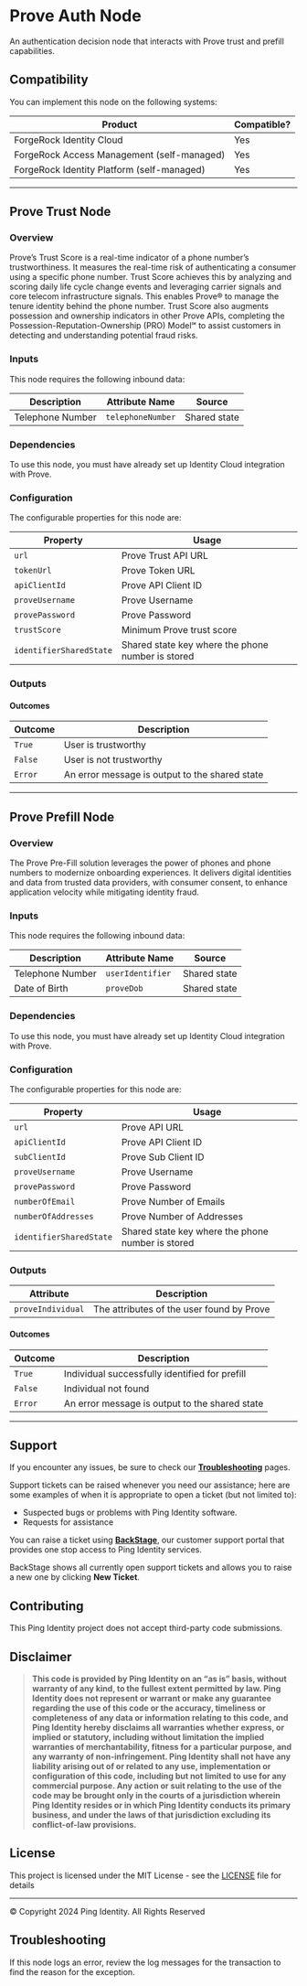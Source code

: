 # Prove Auth Node

An authentication decision node that interacts with Prove trust and prefill capabilities.

## Compatibility

You can implement this node on the following systems:

| Product                               | Compatible? |
|---------------------------------------|-------------|
| ForgeRock Identity Cloud              | Yes         |
| ForgeRock Access Management (self-managed) | Yes    |
| ForgeRock Identity Platform (self-managed) | Yes    |

---

## Prove Trust Node

### Overview

Prove’s Trust Score is a real-time indicator of a phone number’s trustworthiness. It measures the real-time risk of authenticating a consumer using a specific phone number. Trust Score achieves this by analyzing and scoring daily life cycle change events and leveraging carrier signals and core telecom infrastructure signals. This enables Prove® to manage the tenure identity behind the phone number. Trust Score also augments possession and ownership indicators in other Prove APIs, completing the Possession-Reputation-Ownership (PRO) Model℠ to assist customers in detecting and understanding potential fraud risks.

### Inputs

This node requires the following inbound data:

| Description         | Attribute Name  | Source       |
|---------------------|-----------------|--------------|
| Telephone Number    | `telephoneNumber` | Shared state |

### Dependencies

To use this node, you must have already set up Identity Cloud integration with Prove.

### Configuration

The configurable properties for this node are:

| Property              | Usage                       |
|-----------------------|-----------------------------|
| `url`                 | Prove Trust API URL         |
| `tokenUrl`            | Prove Token URL             |
| `apiClientId`         | Prove API Client ID         |
| `proveUsername`       | Prove Username              |
| `provePassword`       | Prove Password              |
| `trustScore`          | Minimum Prove trust score   |
| `identifierSharedState` | Shared state key where the phone number is stored |

### Outputs

#### Outcomes

| Outcome  | Description                           |
|----------|---------------------------------------|
| `True`   | User is trustworthy                   |
| `False`  | User is not trustworthy               |
| `Error`  | An error message is output to the shared state |

---

## Prove Prefill Node

### Overview

The Prove Pre-Fill solution leverages the power of phones and phone numbers to modernize onboarding experiences. It delivers digital identities and data from trusted data providers, with consumer consent, to enhance application velocity while mitigating identity fraud.

### Inputs

This node requires the following inbound data:

| Description         | Attribute Name  | Source       |
|---------------------|-----------------|--------------|
| Telephone Number    | `userIdentifier` | Shared state |
| Date of Birth       | `proveDob`       | Shared state |

### Dependencies

To use this node, you must have already set up Identity Cloud integration with Prove.

### Configuration

The configurable properties for this node are:

| Property              | Usage                       |
|-----------------------|-----------------------------|
| `url`                 | Prove API URL              |
| `apiClientId`         | Prove API Client ID        |
| `subClientId`         | Prove Sub Client ID        |
| `proveUsername`       | Prove Username             |
| `provePassword`       | Prove Password             |
| `numberOfEmail`       | Prove Number of Emails     |
| `numberOfAddresses`   | Prove Number of Addresses  |
| `identifierSharedState` | Shared state key where the phone number is stored |

### Outputs

| Attribute          | Description                           |
|--------------------|---------------------------------------|
| `proveIndividual`  | The attributes of the user found by Prove |

#### Outcomes

| Outcome  | Description                           |
|----------|---------------------------------------|
| `True`   | Individual successfully identified for prefill |
| `False`  | Individual not found                  |
| `Error`  | An error message is output to the shared state |

---

<!-- SUPPORT -->

## Support

If you encounter any issues, be sure to check our **[Troubleshooting](https://backstage.forgerock.com/knowledge/kb/article/a68547609)** pages.

Support tickets can be raised whenever you need our assistance; here are some examples of when it is appropriate to open a ticket (but not limited to):

* Suspected bugs or problems with Ping Identity software.
* Requests for assistance 

You can raise a ticket using **[BackStage](https://backstage.forgerock.com/support/tickets)**, our customer support portal that provides one stop access to Ping Identity services.

BackStage shows all currently open support tickets and allows you to raise a new one by clicking **New Ticket**.

<!------------------------------------------------------------------------------------------------------------------------------------>
<!-- COLLABORATION -->

## Contributing

This Ping Identity project does not accept third-party code submissions.

<!------------------------------------------------------------------------------------------------------------------------------------>
<!-- LEGAL -->

## Disclaimer

> **This code is provided by Ping Identity on an “as is” basis, without warranty of any kind, to the fullest extent permitted by law.
>Ping Identity does not represent or warrant or make any guarantee regarding the use of this code or the accuracy,
>timeliness or completeness of any data or information relating to this code, and Ping Identity hereby disclaims all warranties whether express,
>or implied or statutory, including without limitation the implied warranties of merchantability, fitness for a particular purpose,
>and any warranty of non-infringement. Ping Identity shall not have any liability arising out of or related to any use,
>implementation or configuration of this code, including but not limited to use for any commercial purpose.
>Any action or suit relating to the use of the code may be brought only in the courts of a jurisdiction wherein
>Ping Identity resides or in which Ping Identity conducts its primary business, and under the laws of that jurisdiction excluding its conflict-of-law provisions.**

<!------------------------------------------------------------------------------------------------------------------------------------>
<!-- LICENSE - Links to the MIT LICENSE file in each repo. -->

## License

This project is licensed under the MIT License - see the [LICENSE](LICENSE) file for details

---

&copy; Copyright 2024 Ping Identity. All Rights Reserved

[pingidentity-logo]: https://www.pingidentity.com/content/dam/picr/nav/Ping-Logo-2.svg "Ping Identity Logo"

## Troubleshooting

If this node logs an error, review the log messages for the transaction to find the reason for the exception.
